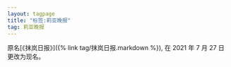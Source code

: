 ```yaml
---
layout: tagpage
title: "标签:莉亚晚报"
tag: 莉亚晚报
---
```


原名[《抹岚日报》]({% link tag/抹岚日报.markdown %}), 在 2021 年 7 月 27 日更改为现名。

